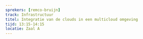 ```yaml
---
sprekers: [remco-bruijn]
track: Infrastructuur
titel: Integratie van de clouds in een multicloud omgeving
tijd: 13:15-14:15
locatie: Zaal A
---
```

